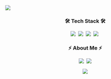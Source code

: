 <img src="https://capsule-render.vercel.app/api?type=waving&color=auto&height=300&section=header&text=Hi%20there,👋🏻&fontSize=90" />
<br/>
<h3 align="center">🛠 Tech Stack 🛠</h3>
<p align="center">
  <img src="https://img.shields.io/badge/Javascript-F7DF1D?style=flat-square&logo=javascript&logoColor=white"/></a>&nbsp
  <img src="https://img.shields.io/badge/Typescript-3178C6?style=flat-square&logo=Typescript&logoColor=white"/></a>&nbsp
  <img src="https://img.shields.io/badge/React-20232a?style=flat-square&logo=React&logoColor=#5bccea"/></a>&nbsp
  <img src="https://img.shields.io/badge/-React--Native-20232a?style=flat-square&logo=React&logoColor=#5bccea"/></a>&nbsp
</p>

<h3 align="center"> ⚡️ About Me ⚡️ </h3>
<p align="center">
  <a href="https://velog.io/@hyeone999"><img src="https://img.shields.io/badge/-Tech%20Blog-11B48A?style=flat-square&logo=Vimeo&logoColor=white&link=[https://velog.io/@hustle-dev]https://velog.io/@hyeone999"/></a>&nbsp
  <a href="mailto:rugbysh99@gmail.com"><img src="https://img.shields.io/badge/Gmail-d14836?style=flat-square&logo=Gmail&logoColor=white&link=rugbysh99@gmail.com"/></a>
</p>

<p align="center">
  <a href="https://hits.seeyoufarm.com"><img src="https://hits.seeyoufarm.com/api/count/incr/badge.svg?url=https%3A%2F%2Fgithub.com%2Fhustle-dev&count_bg=%2379C83D&title_bg=%23555555&icon=github.svg&icon_color=%23E1DEDE&title=hits&edge_flat=true"/></a>
</p>
